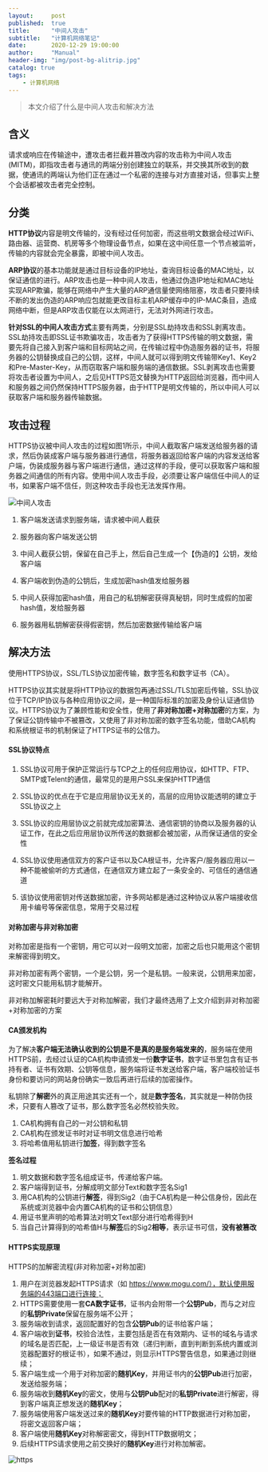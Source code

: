 ```yaml
---
layout:     post
published:  true
title:      "中间人攻击"
subtitle:   "计算机网络笔记"
date:       2020-12-29 19:00:00
author:     "Manual"
header-img: "img/post-bg-alitrip.jpg"
catalog: true
tags:
    - 计算机网络
---
```


> 本文介绍了什么是中间人攻击和解决方法

## 含义

请求或响应在传输途中，遭攻击者拦截并篡改内容的攻击称为中间人攻击(MITM)，即指攻击者与通讯的两端分别创建独立的联系，并交换其所收到的数据，使通讯的两端认为他们正在通过一个私密的连接与对方直接对话，但事实上整个会话都被攻击者完全控制。

## 分类

**HTTP协议**内容是明文传输的，没有经过任何加密，而这些明文数据会经过WiFi、路由器、运营商、机房等多个物理设备节点，如果在这中间任意一个节点被监听，传输的内容就会完全暴露，即被中间人攻击。

**ARP协议**的基本功能就是通过目标设备的IP地址，查询目标设备的MAC地址，以保证通信的进行。ARP攻击也是一种中间人攻击，他通过伪造IP地址和MAC地址实现ARP欺骗，能够在网络中产生大量的ARP通信量使网络阻塞，攻击者只要持续不断的发出伪造的ARP响应包就能更改目标主机ARP缓存中的IP-MAC条目，造成网络中断，但是ARP攻击仅能在以太网进行，无法对外网进行攻击。

**针对SSL的中间人攻击方式**主要有两类，分别是SSL劫持攻击和SSL剥离攻击。SSL劫持攻击即SSL证书欺骗攻击，攻击者为了获得HTTPS传输的明文数据，需要先将自己接入到客户端和目标网站之间，在传输过程中伪造服务器的证书，将服务器的公钥替换成自己的公钥，这样，中间人就可以得到明文传输带Key1、Key2和Pre-Master-Key，从而窃取客户端和服务端的通信数据。SSL剥离攻击也需要将攻击者设置为中间人，之后见HTTPS范文替换为HTTP返回给浏览器，而中间人和服务器之间仍然保持HTTPS服务器，由于HTTP是明文传输的，所以中间人可以获取客户端和服务器传输数据。

## 攻击过程

HTTPS协议被中间人攻击的过程如图1所示，中间人截取客户端发送给服务器的请求，然后伪装成客户端与服务器进行通信，将服务器返回给客户端的内容发送给客户端，伪装成服务器与客户端进行通信，通过这样的手段，便可以获取客户端和服务器之间通信的所有内容。使用中间人攻击手段，必须要让客户端信任中间人的证书，如果客户端不信任，则这种攻击手段也无法发挥作用。

![中间人攻击](/Users/wushengna/manual/img/img-post/中间人攻击.png)

1. 客户端发送请求到服务端，请求被中间人截获

2. 服务器向客户端发送公钥

3. 中间人截获公钥，保留在自己手上，然后自己生成一个【伪造的】公钥，发给客户端

4. 客户端收到伪造的公钥后，生成加密hash值发给服务器

5. 中间人获得加密hash值，用自己的私钥解密获得真秘钥，同时生成假的加密hash值，发给服务器

6. 服务器用私钥解密获得假密钥，然后加密数据传输给客户端

## 解决方法

使用HTTPS协议，SSL/TLS协议加密传输，数字签名和数字证书（CA）。

HTTPS协议其实就是将HTTP协议的数据包再通过SSL/TLS加密后传输，SSL协议位于TCP/IP协议与各种应用协议之间，是一种国际标准的加密及身份认证通信协议。HTTPS协议为了兼顾性能和安全性，使用了**非对称加密+对称加密**的方案，为了保证公钥传输中不被篡改，又使用了非对称加密的数字签名功能，借助CA机构和系统根证书的机制保证了HTTPS证书的公信力。

#### SSL协议特点

1. SSL协议可用于保护正常运行与TCP之上的任何应用协议，如HTTP、FTP、SMTP或Telent的通信，最常见的是用户SSL来保护HTTP通信

2. SSL协议的优点在于它是应用层协议无关的，高层的应用协议能透明的建立于SSL协议之上

3. SSL协议的应用层协议之前就完成加密算法、通信密钥的协商以及服务器的认证工作，在此之后应用层协议所传送的数据都会被加密，从而保证通信的安全性

4. SSL协议使用通信双方的客户证书以及CA根证书，允许客户/服务器应用以一种不能被偷听的方式通信，在通信双方建立起了一条安全的、可信任的通信通道

5. 该协议使用密钥对传送数据加密，许多网站都是通过这种协议从客户端接收信用卡编号等保密信息，常用于交易过程

#### 对称加密与非对称加密

对称加密是指有一个密钥，用它可以对一段明文加密，加密之后也只能用这个密钥来解密得到明文。

非对称加密有两个密钥，一个是公钥，另一个是私钥。一般来说，公钥用来加密，这时密文只能用私钥才能解开。

非对称加解密耗时要远大于对称加解密，我们才最终选用了上文介绍到非对称加密+对称加密的方案

#### CA颁发机构

为了解决**客户端无法确认收到的公钥是不是真的是服务端发来的**，服务端在使用HTTPS前，去经过认证的CA机构申请颁发一份**数字证书**，数字证书里包含有证书持有者、证书有效期、公钥等信息，服务端将证书发送给客户端，客户端校验证书身份和要访问的网站身份确实一致后再进行后续的加密操作。

私钥除了**解密**外的真正用途其实还有一个，就是**数字签名**，其实就是一种防伪技术，只要有人篡改了证书，那么数字签名必然校验失败。

1. CA机构拥有自己的一对公钥和私钥
2. CA机构在颁发证书时对证书明文信息进行哈希
3. 将哈希值用私钥进行**加签**，得到数字签名

**签名过程**

1. 明文数据和数字签名组成证书，传递给客户端。
2. 客户端得到证书，分解成明文部分Text和数字签名Sig1
3. 用CA机构的公钥进行**解签**，得到Sig2（由于CA机构是一种公信身份，因此在系统或浏览器中会内置CA机构的证书和公钥信息）
4. 用证书里声明的哈希算法对明文Text部分进行哈希得到H
5. 当自己计算得到的哈希值H与**解签**后的Sig2**相等**，表示证书可信，**没有被篡改**

#### HTTPS实现原理

HTTPS的加解密流程(非对称加密+对称加密)

1. 用户在浏览器发起HTTPS请求（如 https://www.mogu.com/），默认使用服务端的443端口进行连接；
2. HTTPS需要使用一套**CA数字证书**，证书内会附带一个**公钥Pub**，而与之对应的**私钥Private**保留在服务端不公开；
3. 服务端收到请求，返回配置好的包含**公钥Pub**的证书给客户端；
4. 客户端收到**证书**，校验合法性，主要包括是否在有效期内、证书的域名与请求的域名是否匹配，上一级证书是否有效（递归判断，直到判断到系统内置或浏览器配置好的根证书），如果不通过，则显示HTTPS警告信息，如果通过则继续；
5. 客户端生成一个用于对称加密的**随机Key**，并用证书内的**公钥Pub**进行加密，发送给服务端；
6. 服务端收到**随机Key**的密文，使用与**公钥Pub**配对的**私钥Private**进行解密，得到客户端真正想发送的**随机Key**；
7. 服务端使用客户端发送过来的**随机Key**对要传输的HTTP数据进行对称加密，将密文返回客户端；
8. 客户端使用**随机Key**对称解密密文，得到HTTP数据明文；
9. 后续HTTPS请求使用之前交换好的**随机Key**进行对称加解密。

![https](/Users/wushengna/manual/img/img-post/https.png)

